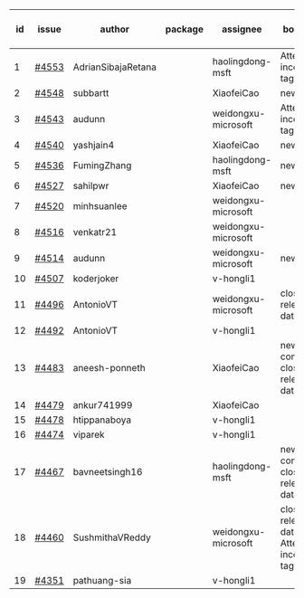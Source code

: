 | id | issue | author | package | assignee | bot advice | created date of issue | target release date | date from target |
| ------ | ------ | ------ | ------ | ------ | ------ | ------ | ------ | :-----: |
| 1 | [#4553](https://github.com/Azure/sdk-release-request/issues/4553) | AdrianSibajaRetana |  | haolingdong-msft | Attention to inconsistent tag | 09-22 | 10-27 |  |
| 2 | [#4548](https://github.com/Azure/sdk-release-request/issues/4548) | subbartt |  | XiaofeiCao | new issue. | 09-22 | 10-27 |  |
| 3 | [#4543](https://github.com/Azure/sdk-release-request/issues/4543) | audunn |  | weidongxu-microsoft | Attention to inconsistent tag | 09-21 | 10-27 |  |
| 4 | [#4540](https://github.com/Azure/sdk-release-request/issues/4540) | yashjain4 |  | XiaofeiCao | new issue. | 09-21 | 10-27 |  |
| 5 | [#4536](https://github.com/Azure/sdk-release-request/issues/4536) | FumingZhang |  | haolingdong-msft | new issue. | 09-21 | 10-27 |  |
| 6 | [#4527](https://github.com/Azure/sdk-release-request/issues/4527) | sahilpwr |  | XiaofeiCao | new issue. | 09-20 | 10-27 |  |
| 7 | [#4520](https://github.com/Azure/sdk-release-request/issues/4520) | minhsuanlee |  | weidongxu-microsoft |  | 09-13 | 10-27 |  |
| 8 | [#4516](https://github.com/Azure/sdk-release-request/issues/4516) | venkatr21 |  | weidongxu-microsoft |  | 09-13 | 10-27 |  |
| 9 | [#4514](https://github.com/Azure/sdk-release-request/issues/4514) | audunn |  | weidongxu-microsoft | new issue. | 09-08 | 10-27 |  |
| 10 | [#4507](https://github.com/Azure/sdk-release-request/issues/4507) | koderjoker |  | v-hongli1 |  | 09-07 |  | 0 |
| 11 | [#4496](https://github.com/Azure/sdk-release-request/issues/4496) | AntonioVT |  | weidongxu-microsoft | close to release date.  | 09-05 | 09-22 | -2 |
| 12 | [#4492](https://github.com/Azure/sdk-release-request/issues/4492) | AntonioVT |  | v-hongli1 |  | 09-05 |  | 0 |
| 13 | [#4483](https://github.com/Azure/sdk-release-request/issues/4483) | aneesh-ponneth |  | XiaofeiCao | new comment. close to release date.  | 08-31 | 09-22 | -2 |
| 14 | [#4479](https://github.com/Azure/sdk-release-request/issues/4479) | ankur741999 |  | XiaofeiCao |  | 08-30 | 09-05 |  |
| 15 | [#4478](https://github.com/Azure/sdk-release-request/issues/4478) | htippanaboya |  | v-hongli1 |  | 08-29 |  | 0 |
| 16 | [#4474](https://github.com/Azure/sdk-release-request/issues/4474) | viparek |  | v-hongli1 |  | 08-29 |  | 0 |
| 17 | [#4467](https://github.com/Azure/sdk-release-request/issues/4467) | bavneetsingh16 |  | haolingdong-msft | new comment. close to release date.  | 08-28 | 09-22 | -2 |
| 18 | [#4460](https://github.com/Azure/sdk-release-request/issues/4460) | SushmithaVReddy |  | weidongxu-microsoft | close to release date.  Attention to inconsistent tag | 08-23 | 09-22 | -2 |
| 19 | [#4351](https://github.com/Azure/sdk-release-request/issues/4351) | pathuang-sia |  | v-hongli1 |  | 07-20 |  | 0 |
